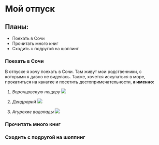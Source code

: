 # Мой отпуск

## Планы:
* Поехать в Сочи
* Прочитать много книг
* Сходить с подругой на шоппинг  

### Поехать в Сочи
В отпуске я хочу поехать в Сочи. Там живут мои родственники, с которыми я давно не виделась. Также, хочется искупаться в море, прокатиться на канатке и посетить достопримечательности, **а именно:**

1. *Воронцовскую пещеру*
![](img_1.jpg)

2. *Дендрарий*
![](img_2.jpg)

3. *Агурские водопады*
![](img_3.jpg)

### Прочитать много книг

### Сходить с подругой на шоппинг  